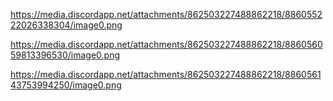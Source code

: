 https://media.discordapp.net/attachments/862503227488862218/886055222026338304/image0.png

https://media.discordapp.net/attachments/862503227488862218/886056059813396530/image0.png

https://media.discordapp.net/attachments/862503227488862218/886056143753994250/image0.png

